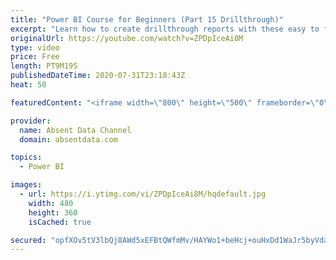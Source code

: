 ```yaml
---
title: "Power BI Course for Beginners (Part 15 Drillthrough)"
excerpt: "Learn how to create drillthrough reports with these easy to follow steps."
originalUrl: https://youtube.com/watch?v=ZPDpIceAi8M
type: video
price: Free
length: PT9M19S
publishedDateTime: 2020-07-31T23:18:43Z
heat: 50

featuredContent: "<iframe width=\"800\" height=\"500\" frameborder=\"0\" src=\"https://www.youtube.com/embed/ZPDpIceAi8M\" allow=\"accelerometer; autoplay; encrypted-media; gyroscope; picture-in-picture\" allowfullscreen></iframe>"

provider:
  name: Absent Data Channel
  domain: absentdata.com

topics:
  - Power BI

images:
  - url: https://i.ytimg.com/vi/ZPDpIceAi8M/hqdefault.jpg
    width: 480
    height: 360
    isCached: true

secured: "opfXOv5tV3lbQj8AWd5xEFBtQWfmMv/HAYWo1+beHcj+ouHxDd1WaJr5byVdauJ5Ggg/dCO3leGYbY8prjDLJZO/X44yq2CglrnQ+3G3w7vM7jaNW2xE+9vK8NEOF8fqZrZVUzSqvfhxM1UWOFchugFwUhzULvsmfTpqb23xJPnidxu78PK2hexzJJ/aBsGTI0NC8A0gWvwj1mOOwYyG5T0L44bHP4Ix+LyBTgBuQF8zuJ85zUOnDQwlZZaUIGMD2VlcBFAt5bLwjLSw9T+eW4QWdp4tCaZzOv7wfSTiyKnSWeH7ByjmF0Gf6Gg+Jq8M2axIwZNUmNZ+D0VhBV0NLXlVxb8wwvY3ms0YNpVz0VbUxiUJ7OyVOUv/HwXhmthhFw7jn1Q6kcKxxN1GPEeJTTt3xslkGyvspGNX/HhWD+A=;ciMODc2vdD6cHjOUqhhNsg=="
---
```


